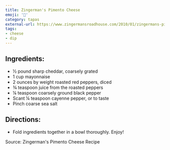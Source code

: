 ```yaml
---
title: Zingerman's Pimento Cheese
emoji: '🧀'
category: tapas
external-url: https://www.zingermansroadhouse.com/2010/01/zingermans-pimento-cheese-recipe/
tags:
- cheese
- dip
---
```


## Ingredients:
- ½ pound sharp cheddar, coarsely grated
- 1 cup mayonnaise
- 2 ounces by weight roasted red peppers, diced
- ¾ teaspoon juice from the roasted peppers
- ¼ teaspoon coarsely ground black pepper
- Scant ¼ teaspoon cayenne pepper, or to taste
- Pinch coarse sea salt

## Directions:
- Fold ingredients together in a bowl thoroughly. Enjoy!

Source: Zingerman's Pimento Cheese Recipe

